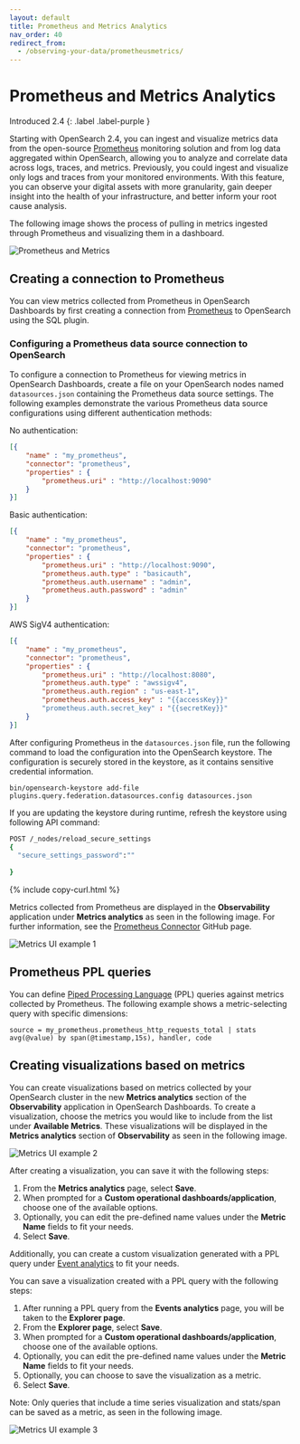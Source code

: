 ```yaml
---
layout: default
title: Prometheus and Metrics Analytics
nav_order: 40
redirect_from:
  - /observing-your-data/prometheusmetrics/
---
```


# Prometheus and Metrics Analytics
Introduced 2.4
{: .label .label-purple }

Starting with OpenSearch 2.4, you can ingest and visualize metrics data from the open-source [Prometheus](https://prometheus.io/) monitoring solution and from log data aggregated within OpenSearch, allowing you to analyze and correlate data across logs, traces, and metrics. Previously, you could ingest and visualize only logs and traces from your monitored environments. With this feature, you can observe your digital assets with more granularity, gain deeper insight into the health of your infrastructure, and better inform your root cause analysis.

The following image shows the process of pulling in metrics ingested through Prometheus and visualizing them in a dashboard.

![Prometheus and Metrics]({{site.url}}{{site.baseurl}}/images/metrics/metricsgif.gif)

## Creating a connection to Prometheus

You can view metrics collected from Prometheus in OpenSearch Dashboards by first creating a connection from [Prometheus](https://prometheus.io/) to OpenSearch using the SQL plugin. 

### Configuring a Prometheus data source connection to OpenSearch

To configure a connection to Prometheus for viewing metrics in OpenSearch Dashboards, create a file on your OpenSearch nodes named `datasources.json` containing the Prometheus data source settings. The following examples demonstrate the various Prometheus data source configurations using different authentication methods:

No authentication:

```json
[{
    "name" : "my_prometheus",
    "connector": "prometheus",
    "properties" : {
        "prometheus.uri" : "http://localhost:9090"
    }
}]
```

Basic authentication:

```json
[{
    "name" : "my_prometheus",
    "connector": "prometheus",
    "properties" : {
        "prometheus.uri" : "http://localhost:9090",
        "prometheus.auth.type" : "basicauth",
        "prometheus.auth.username" : "admin",
        "prometheus.auth.password" : "admin"
    }
}]
```

AWS SigV4 authentication:

```json
[{
    "name" : "my_prometheus",
    "connector": "prometheus",
    "properties" : {
        "prometheus.uri" : "http://localhost:8080",
        "prometheus.auth.type" : "awssigv4",
        "prometheus.auth.region" : "us-east-1",
        "prometheus.auth.access_key" : "{{accessKey}}"
        "prometheus.auth.secret_key" : "{{secretKey}}"
    }
}]
```

After configuring Prometheus in the `datasources.json` file, run the following command to load the configuration into the OpenSearch keystore. The configuration is securely stored in the keystore, as it contains sensitive credential information.

```
bin/opensearch-keystore add-file plugins.query.federation.datasources.config datasources.json
```

If you are updating the keystore during runtime, refresh the keystore using following API command:

```bash
POST /_nodes/reload_secure_settings
{
  "secure_settings_password":""
  
}
```
{% include copy-curl.html %}

Metrics collected from Prometheus are displayed in the **Observability** application under **Metrics analytics** as seen in the following image. For further information, see the [Prometheus Connector](https://github.com/opensearch-project/sql/blob/main/docs/user/ppl/admin/prometheus_connector.rst) GitHub page.

![Metrics UI example 1]({{site.url}}{{site.baseurl}}/images/metrics/metrics1.png)

## Prometheus PPL queries

You can define [Piped Processing Language]({{site.url}}{{site.baseurl}}/search-plugins/sql/ppl/index) (PPL) queries against metrics collected by Prometheus. The following example shows a metric-selecting query with specific dimensions:

```
source = my_prometheus.prometheus_http_requests_total | stats avg(@value) by span(@timestamp,15s), handler, code
```

## Creating visualizations based on metrics

You can create visualizations based on metrics collected by your OpenSearch cluster in the new **Metrics analytics** section of the **Observability** application in OpenSearch Dashboards. To create a visualization, choose the metrics you would like to include from the list under **Available Metrics**. These visualizations will be displayed in the **Metrics analytics** section of **Observability** as seen in the following image. 

![Metrics UI example 2]({{site.url}}{{site.baseurl}}/images/metrics/metrics2.png)

After creating a visualization, you can save it with the following steps:

1. From the **Metrics analytics** page, select **Save**.
2. When prompted for a **Custom operational dashboards/application**, choose one of the available options.
3. Optionally, you can edit the pre-defined name values under the **Metric Name** fields to fit your needs.
4. Select **Save**.

Additionally, you can create a custom visualization generated with a PPL query under [Event analytics]({{site.url}}{{site.baseurl}}/observing-your-data/event-analytics/) to fit your needs.

You can save a visualization created with a PPL query with the following steps:

1. After running a PPL query from the **Events analytics** page, you will be taken to the **Explorer page**.
1. From the **Explorer page**, select **Save**.
2. When prompted for a **Custom operational dashboards/application**, choose one of the available options.
3. Optionally, you can edit the pre-defined name values under the **Metric Name** fields to fit your needs.
4. Optionally, you can choose to save the visualization as a metric.
5. Select **Save**.

Note: Only queries that include a time series visualization and stats/span can be saved as a metric, as seen in the following image.

![Metrics UI example 3]({{site.url}}{{site.baseurl}}/images/metrics/metrics3.png)
